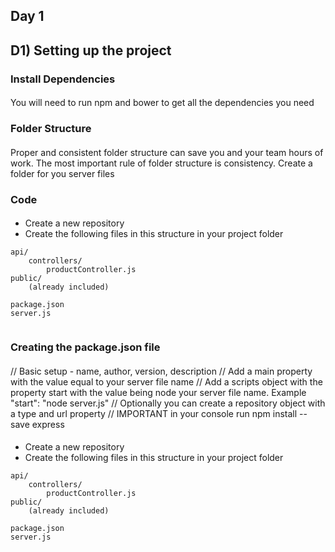 Day 1
--

## D1) Setting up the project
### Install Dependencies
####
You will need to run npm and bower to get all the dependencies you need

###  Folder Structure
####
Proper and consistent folder structure can save you and your team hours of work.  The most important rule of folder structure is consistency.  Create a folder for you server files

### Code
####
* Create a new repository
* Create the following files in this structure in your project folder

```
api/
    controllers/
        productController.js
public/
    (already included)

package.json
server.js


```

### Creating the package.json file

####
// Basic setup - name, author, version, description
// Add a main property with the value equal to your server file name
// Add a scripts object with the property start with the value being node your server file name.  Example "start": "node server.js"
// Optionally you can create a repository object with a type and url property
// IMPORTANT in your console run npm install --save express

####
* Create a new repository
* Create the following files in this structure in your project folder

```
api/
    controllers/
        productController.js
public/
    (already included)

package.json
server.js


```

